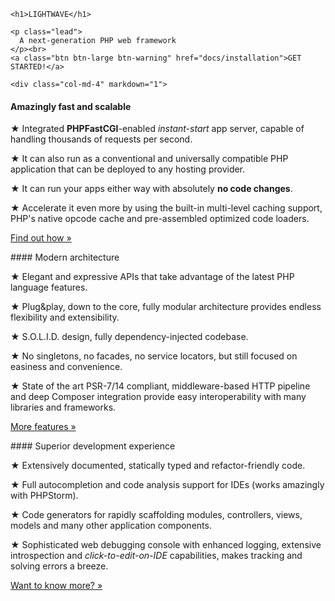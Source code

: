 <div class="home">
  <div id="intro" contenteditable>

    <h1>LIGHTWAVE</h1>

    <p class="lead">
      A next-generation PHP web framework
    </p><br>
    <a class="btn btn-large btn-warning" href="docs/installation">GET STARTED!</a>
  </div>

  <div id="homeContent" class="container" contenteditable>

    <div class="col-md-4" markdown="1">
#### Amazingly fast and scalable

★ Integrated **PHPFastCGI**-enabled *instant-start* app server, capable of handling thousands of requests per second.

★ It can also run as a conventional and universally compatible PHP application that can be deployed to any hosting provider.

★ It can run your apps either way with absolutely **no code changes**.

★ Accelerate it even more by using the built-in multi-level caching support, PHP's native opcode cache and pre-assembled optimized code loaders.

<a class="btn" href="#">Find out how &raquo;</a>
  </div>

  <div class="col-md-4" markdown="1">
#### Modern architecture

★ Elegant and expressive APIs that take advantage of the latest PHP language features.

★ Plug&play, down to the core, fully modular architecture provides endless flexibility and extensibility.

★ S.O.L.I.D. design, fully dependency-injected codebase.

★ No singletons, no facades, no service locators, but still focused on easiness and convenience.

★ State of the art PSR-7/14 compliant, middleware-based HTTP pipeline and deep Composer integration provide easy interoperability with many libraries and frameworks.

<a class="btn" href="#">More features &raquo;</a>
  </div>

  <div class="col-md-4" markdown="1">
#### Superior development experience

★ Extensively documented, statically typed and refactor-friendly code.

★ Full autocompletion and code analysis support for IDEs (works amazingly with PHPStorm).

★ Code generators for rapidly scaffolding modules, controllers, views, models and many other application components.

★ Sophisticated web debugging console with enhanced logging, extensive introspection and *click-to-edit-on-IDE* capabilities, makes tracking and solving errors a breeze.

<a class="btn" href="#">Want to know more? &raquo;</a>
  </div>
</div>
</div>
